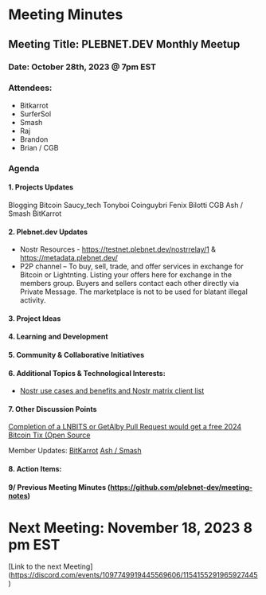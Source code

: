# Meeting Minutes

## Meeting Title:  PLEBNET.DEV Monthly Meetup

### Date:  October 28th, 2023 @ 7pm EST

### Attendees:

- Bitkarrot
- SurferSol
- Smash	
- Raj
- Brandon
- Brian / CGB

### Agenda

#### 1.	**Projects Updates**
Blogging Bitcoin
Saucy_tech
Tonyboi
Coinguybri
Fenix
Bilotti
CGB
Ash / Smash
BitKarrot

#### 2.	Plebnet.dev Updates 
- Nostr Resources - https://testnet.plebnet.dev/nostrrelay/1 & https://metadata.plebnet.dev/
- P2P channel – To buy, sell, trade, and offer services in exchange for Bitcoin or Lightnting.  Listing your offers here for exchange in the members group.  Buyers and sellers contact each other directly via Private Message.  The marketplace is not to be used for blatant illegal activity.

#### 3.	Project Ideas  

#### 4.	Learning and Development

#### 5.	Community & Collaborative Initiatives 

#### 6.	Additional Topics & Technological Interests:

- [Nostr use cases and benefits and Nostr matrix client list](https://nostorg.github.io/clients/)

#### 7.	Other Discussion Points
[Completion of a LNBITS or GetAlby Pull Request would get a free 2024 Bitcoin Tix (Open Source](https://b.tc/conference/opensource)

Member Updates:
[BitKarrot](https://github.com/plebnet-dev/Workshops/blob/main/Lightning_payments_16OCT2023Workshop.pdf)
[Ash / Smash](https://plebnet-dev.github.io/plebnet-compose/)

#### 8.  Action Items:  

#### 9/  Previous Meeting Minutes (https://github.com/plebnet-dev/meeting-notes)  

# Next Meeting: November 18, 2023 8 pm EST
[Link to the next Meeting] (https://discord.com/events/1097749919445569606/1154155291965927445)


